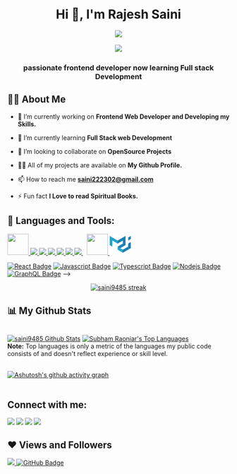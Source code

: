 <h1 align="center">Hi 👋, I'm Rajesh Saini</h1>

<div id="header" align="center">
  <img src="https://media.giphy.com/media/M9gbBd9nbDrOTu1Mqx/giphy.gif" width="100"/>
  
  <a href = "https://www.linkedin.com/in/rajesh-saini9485/ "><img src="https://img.icons8.com/fluent/48/000000/linkedin.png"/></a>
   
</div>
<!-- <h3 align="center">passionate frontend developer now learning Full stack Development</h3>

<p align="left"> <img src="https://komarev.com/ghpvc/?username=saini9485&label=Profile%20views&color=0e75b6&style=flat" alt="saini9485" /> </p>

<p align="left"> <a href="https://github.com/ryo-ma/github-profile-trophy"><img src="https://github-profile-trophy.vercel.app/?username=saini9485" alt="saini9485" /></a> </p>

<p align="left"> <a href="https://twitter.com/" target="blank"><img src="https://img.shields.io/twitter/follow/?logo=twitter&style=for-the-badge" alt="" /></a> </p>

- 🔭 I’m currently working on [Crypto Dashboard](https://react-crypto-dashboard-1.netlify.app/dashboard)

- 🌱 I’m currently learning **Redux**

- 💬 Ask me about **JavaScript , React.JS**

- 📫 How to reach me **https://www.linkedin.com/in/rajesh-saini9485/**

- 📄 Know about my experiences [https://docs.google.com/document/d/1RaCoWUwAw-msAZkUGdSJE4onm4Het2k0ANuQq_KW_RU/edit?usp=sharing](https://docs.google.com/document/d/1RaCoWUwAw-msAZkUGdSJE4onm4Het2k0ANuQq_KW_RU/edit?usp=sharing)

- ⚡ Fun fact **JavaScript**

<h3 align="left">Connect with me:</h3>
<p align="left">
<a href="https://linkedin.com/in/https://www.linkedin.com/in/rajesh-saini9485/" target="blank"><img align="center" src="https://raw.githubusercontent.com/rahuldkjain/github-profile-readme-generator/master/src/images/icons/Social/linked-in-alt.svg" alt="https://www.linkedin.com/in/rajesh-saini9485/" height="30" width="40" /></a>
<a href="https://codesandbox.com/saini9485" target="blank"><img align="center" src="https://raw.githubusercontent.com/rahuldkjain/github-profile-readme-generator/master/src/images/icons/Social/codesandbox.svg" alt="saini9485" height="30" width="40" /></a>
</p>

<h3 align="left">Languages and Tools:</h3>
<p align="left"> <a href="https://getbootstrap.com" target="_blank" rel="noreferrer"> <img src="https://raw.githubusercontent.com/devicons/devicon/master/icons/bootstrap/bootstrap-plain-wordmark.svg" alt="bootstrap" width="40" height="40"/> </a> <a href="https://www.w3schools.com/css/" target="_blank" rel="noreferrer"> <img src="https://raw.githubusercontent.com/devicons/devicon/master/icons/css3/css3-original-wordmark.svg" alt="css3" width="40" height="40"/> </a> <a href="https://www.w3.org/html/" target="_blank" rel="noreferrer"> <img src="https://raw.githubusercontent.com/devicons/devicon/master/icons/html5/html5-original-wordmark.svg" alt="html5" width="40" height="40"/> </a> <a href="https://developer.mozilla.org/en-US/docs/Web/JavaScript" target="_blank" rel="noreferrer"> <img src="https://raw.githubusercontent.com/devicons/devicon/master/icons/javascript/javascript-original.svg" alt="javascript" width="40" height="40"/> </a> <a href="https://jestjs.io" target="_blank" rel="noreferrer"> <img src="https://www.vectorlogo.zone/logos/jestjsio/jestjsio-icon.svg" alt="jest" width="40" height="40"/> </a> <a href="https://www.mysql.com/" target="_blank" rel="noreferrer"> <img src="https://raw.githubusercontent.com/devicons/devicon/master/icons/mysql/mysql-original-wordmark.svg" alt="mysql" width="40" height="40"/> </a> <a href="https://nodejs.org" target="_blank" rel="noreferrer"> <img src="https://raw.githubusercontent.com/devicons/devicon/master/icons/nodejs/nodejs-original-wordmark.svg" alt="nodejs" width="40" height="40"/> </a> <a href="https://postman.com" target="_blank" rel="noreferrer"> <img src="https://www.vectorlogo.zone/logos/getpostman/getpostman-icon.svg" alt="postman" width="40" height="40"/> </a> <a href="https://reactjs.org/" target="_blank" rel="noreferrer"> <img src="https://raw.githubusercontent.com/devicons/devicon/master/icons/react/react-original-wordmark.svg" alt="react" width="40" height="40"/> </a> <a href="https://redux.js.org" target="_blank" rel="noreferrer"> <img src="https://raw.githubusercontent.com/devicons/devicon/master/icons/redux/redux-original.svg" alt="redux" width="40" height="40"/> </a> </p>

<p><img align="left" src="https://github-readme-stats.vercel.app/api/top-langs?username=saini9485&show_icons=true&locale=en&layout=compact" alt="saini9485" /></p>

<p>&nbsp;<img align="center" src="https://github-readme-stats.vercel.app/api?username=saini9485&show_icons=true&locale=en" alt="saini9485" /></p>

<p><img align="center" src="https://github-readme-streak-stats.herokuapp.com/?user=saini9485&" alt="saini9485" /></p>
 
 
 
 

<h1 align="center">Hi 👋, I'm Rajesh Saini</h1>

<div id="header" align="center">
  <img src="https://media.giphy.com/media/M9gbBd9nbDrOTu1Mqx/giphy.gif" width="100"/>
  
<p align="left">

<a href = "https://www.linkedin.com/in/rajesh-saini9485/ "><img src="https://img.icons8.com/fluent/48/000000/linkedin.png"/></a>
<!--  <a href = "https://twitter.com/subhamraoniar"><img src="https://img.icons8.com/fluent/48/000000/twitter.png"/></a>
<a href = "https://www.instagram.com/subhamraoniar/"><img src="https://img.icons8.com/fluent/48/000000/instagram-new.png"/></a>
<a href = "https://www.youtube.com/channel/UC-NXT1lYAOPa3lrgWXqvuHA"><img src="https://img.icons8.com/color/48/000000/youtube-play.png"/></a> -->

</p>
   
</div>
<h3 align="center">passionate frontend developer now learning Full stack Development</h3>


## 🙋‍♂️ About Me

- 🔭 I’m currently working on **Frontend Web Developer and Developing my Skills.**

- 🌱 I’m currently learning **Full Stack web Development** 

- 👯 I’m looking to collaborate on **OpenSource Projects**

- 👨‍💻 All of my projects are available on **My Github Profile.**

- 📫 How to reach me **saini222302@gmail.com**

- ⚡ Fun fact **I Love to read Spiritual Books.**

## 🚀 Languages and Tools:

<p align="left"> 
    <a href="https://redux-toolkit.js.org/" target="_blank"> <img src="https://encrypted-tbn0.gstatic.com/images?q=tbn:ANd9GcQT2lL6xSImtqsZr8nx1ytWRXuS27rSz2NQOlaokvSMYhfY7RWscmWGVRZjauNz9WZMFmY&usqp=CAU" height="48px" width="48px"/> </a>
    <a href="https://reactjs.org/" target="_blank"> <img src="https://img.icons8.com/color/48/000000/react-native.png"/> </a>
    <a href="https://developer.mozilla.org/en-US/docs/Web/JavaScript" target="_blank"> <img src="https://img.icons8.com/color/48/000000/javascript.png"/> </a> 
    <a href="https://www.w3.org/html/" target="_blank"> <img src="https://img.icons8.com/color/48/000000/html-5.png"/> </a> 
    <a href="https://www.w3schools.com/css/" target="_blank"> <img src="https://img.icons8.com/color/48/000000/css3.png"/> </a> 
    <a href="https://getbootstrap.com" target="_blank"> <img src="https://img.icons8.com/color/48/000000/bootstrap.png"/> </a> 
    <a style="padding-right:8px;" href="https://nodejs.org" target="_blank"> <img src="https://img.icons8.com/color/48/000000/nodejs.png"/> </a> 
    <a href="https://git-scm.com/" target="_blank"> <img src="https://encrypted-tbn0.gstatic.com/images?q=tbn:ANd9GcSXZp3qQ2YfPSBGF2lVncPqbR29uNpHHwcLHSeHrDW0oVgJgozi0SSR&usqp=CAE&s" height="48px" width="48px"/> </a> 
    <a href="https://mui.com/" target="_blank"> <img src="https://github.com/devicons/devicon/raw/master/icons/materialui/materialui-original.svg" height="48px" width="48px" /> </a> 
</p>

 [![React Badge](https://img.shields.io/badge/-React-61DBFB?style=for-the-badge&labelColor=black&logo=react&logoColor=61DBFB)](#)  [![Javascript Badge](https://img.shields.io/badge/-Javascript-F0DB4F?style=for-the-badge&labelColor=black&logo=javascript&logoColor=F0DB4F)](#) [![Typescript Badge](https://img.shields.io/badge/-Typescript-007acc?style=for-the-badge&labelColor=black&logo=typescript&logoColor=007acc)](#) [![Nodejs Badge](https://img.shields.io/badge/-Nodejs-3C873A?style=for-the-badge&labelColor=black&logo=node.js&logoColor=3C873A)](#) [![GraphQL Badge](https://img.shields.io/badge/-GraphQl-e535ab?style=for-the-badge&labelColor=black&logo=node.js&logoColor=e535ab)](#) -->
<br/>

<p align="center">
    <a href="https://github.com/saini9485/github-readme-streak-stats">
        <img title="🔥 Get streak stats for your profile at git.io/streak-stats" alt="saini9485 streak" src="https://github-readme-streak-stats.herokuapp.com/?user=saini9485&theme=black-ice&hide_border=true&stroke=0000&background=060A0CD0"/>
    </a>
</p>

## 📊 My Github Stats

  <br/>
    <a href="https://github.com/saini9485/github-readme-stats"><img alt="saini9485 Github Stats" src="https://github-readme-stats.vercel.app/api?username=saini9485&show_icons=true&count_private=true&theme=react&hide_border=true&bg_color=0D1117" /></a>
  <a href="https://github.com/saini9485/github-readme-stats"><img alt="Subham Raoniar's Top Languages" src="https://github-readme-stats.vercel.app/api/top-langs/?username=saini9485&langs_count=8&count_private=true&layout=compact&theme=react&hide_border=true&bg_color=0D1117" /></a>
  <br/>
  <b>Note:</b> Top languages is only a metric of the languages my public code consists of and doesn't reflect experience or skill level.


<br/>
<br/>

<!--  <a href="https://github.com/saini9585/github-readme-activity-graph"><img alt="saini9485 Activity Graph" src="https://activity-graph.herokuapp.com/graph?username=Prakash-kumar1&bg_color=0D1117&color=5BCDEC&line=5BCDEC&point=FFFFFF&hide_border=true" /></a>  -->
[![Ashutosh's github activity graph](https://github-readme-activity-graph.cyclic.app/graph?username=saini9485&bg_color=2c2b2a&color=f0f1f5&line=9e4c98&point=0edd56&area=true&hide_border=true)](https://github.com/ashutosh00710/github-readme-activity-graph)
<br/>
<br/>

## Connect with me:
<p align="left">

<a href = "https://www.linkedin.com/in/rajesh-saini9485/ "><img src="https://img.icons8.com/fluent/48/000000/linkedin.png"/></a>
 <a href = "https://twitter.com/Rajesh_Saini94?s=09"><img src="https://img.icons8.com/fluent/48/000000/twitter.png"/></a>
<a href = "https://www.instagram.com/rajesh_saini94/"><img src="https://img.icons8.com/fluent/48/000000/instagram-new.png"/></a>
<a href = "https://www.youtube.com/@rajeshsainitech8778"><img src="https://img.icons8.com/color/48/000000/youtube-play.png"/></a>

</p>

 ## ❤ Views and Followers
<a href="https://github.com/Meghna-DAS/github-profile-views-counter">
    <img src="https://komarev.com/ghpvc/?username=saini9485">
</a>
<a href="https://github.com/saini9485?tab=followers"><img src="https://img.shields.io/github/followers/saini9485?label=Followers&style=social" alt="GitHub Badge"></a> 
